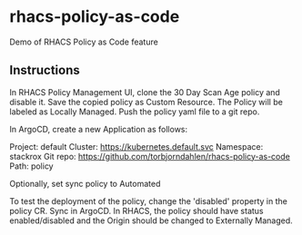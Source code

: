 # rhacs-policy-as-code
Demo of RHACS Policy as Code feature

## Instructions

In RHACS Policy Management UI, clone the 30 Day Scan Age policy and disable it.
Save the copied policy as Custom Resource. The Policy will be labeled as Locally Managed.
Push the policy yaml file to a git repo.

In ArgoCD, create a new Application as follows:

Project: default
Cluster: https://kubernetes.default.svc
Namespace: stackrox
Git repo: https://github.com/torbjorndahlen/rhacs-policy-as-code
Path: policy

Optionally, set sync policy to Automated

To test the deployment of the policy, change the 'disabled' property in the policy CR.
Sync in ArgoCD.
In RHACS, the policy should have status enabled/disabled and the Origin should be changed to Externally Managed.

